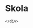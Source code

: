 <!DOCTYPE html>
<html lang="en">
<head>
    <meta charset="UTF-8">
    <meta http-equiv="X-UA-Compatible" content="IE=edge">
    <meta name="viewport" content="width=device-width, initial-scale=1.0">
    <title>Skola </title>
    <link rel="stylesheet" href="style.css" />
</head>
 
<body>
    <head> <h1>Skola</h1></head>
    <div id = "changers-school">
        <section class = "school-corridor" id = "corridor-1">
        <div class="classroom-1"></div>
        <div class="classroom-1"></div>
        <div class="classroom-1"></div>
        </section>
        <section class = "school-corridor" id = "corridor-2">
        <div class="classroom-1"></div>
        <div class="classroom-1"></div>
        <div class="classroom-1"></div>
        </section>
        <section class = "school-corridor" id = "corridor-3"></section>
        
    </div>
    
</body>
</html>
